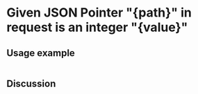 
Given JSON Pointer "{path}" in request is an integer "{value}"
=============================================================================================================

Usage example
-------------

```
```

Discussion
----------
